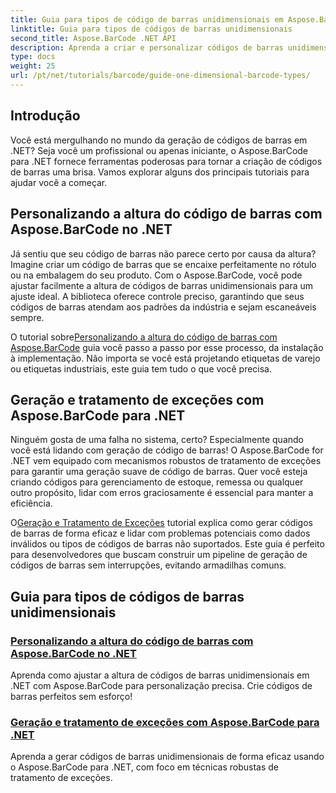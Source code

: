 ```yaml
---
title: Guia para tipos de código de barras unidimensionais em Aspose.BarCode
linktitle: Guia para tipos de códigos de barras unidimensionais
second_title: Aspose.BarCode .NET API
description: Aprenda a criar e personalizar códigos de barras unidimensionais no .NET usando Aspose.BarCode, com técnicas robustas de tratamento de exceções.
type: docs
weight: 25
url: /pt/net/tutorials/barcode/guide-one-dimensional-barcode-types/
---
```

## Introdução

Você está mergulhando no mundo da geração de códigos de barras em .NET? Seja você um profissional ou apenas iniciante, o Aspose.BarCode para .NET fornece ferramentas poderosas para tornar a criação de códigos de barras uma brisa. Vamos explorar alguns dos principais tutoriais para ajudar você a começar.

## Personalizando a altura do código de barras com Aspose.BarCode no .NET  

Já sentiu que seu código de barras não parece certo por causa da altura? Imagine criar um código de barras que se encaixe perfeitamente no rótulo ou na embalagem do seu produto. Com o Aspose.BarCode, você pode ajustar facilmente a altura de códigos de barras unidimensionais para um ajuste ideal. A biblioteca oferece controle preciso, garantindo que seus códigos de barras atendam aos padrões da indústria e sejam escaneáveis sempre.  

 O tutorial sobre[Personalizando a altura do código de barras com Aspose.BarCode](./customizing-barcode-height/) guia você passo a passo por esse processo, da instalação à implementação. Não importa se você está projetando etiquetas de varejo ou etiquetas industriais, este guia tem tudo o que você precisa.  

## Geração e tratamento de exceções com Aspose.BarCode para .NET  

Ninguém gosta de uma falha no sistema, certo? Especialmente quando você está lidando com geração de código de barras! O Aspose.BarCode for .NET vem equipado com mecanismos robustos de tratamento de exceções para garantir uma geração suave de código de barras. Quer você esteja criando códigos para gerenciamento de estoque, remessa ou qualquer outro propósito, lidar com erros graciosamente é essencial para manter a eficiência.  

 O[Geração e Tratamento de Exceções](./generation-and-exception-handling/) tutorial explica como gerar códigos de barras de forma eficaz e lidar com problemas potenciais como dados inválidos ou tipos de códigos de barras não suportados. Este guia é perfeito para desenvolvedores que buscam construir um pipeline de geração de códigos de barras sem interrupções, evitando armadilhas comuns.  

## Guia para tipos de códigos de barras unidimensionais
### [Personalizando a altura do código de barras com Aspose.BarCode no .NET](./customizing-barcode-height/)
Aprenda como ajustar a altura de códigos de barras unidimensionais em .NET com Aspose.BarCode para personalização precisa. Crie códigos de barras perfeitos sem esforço!
### [Geração e tratamento de exceções com Aspose.BarCode para .NET](./generation-and-exception-handling/)
Aprenda a gerar códigos de barras unidimensionais de forma eficaz usando o Aspose.BarCode para .NET, com foco em técnicas robustas de tratamento de exceções.